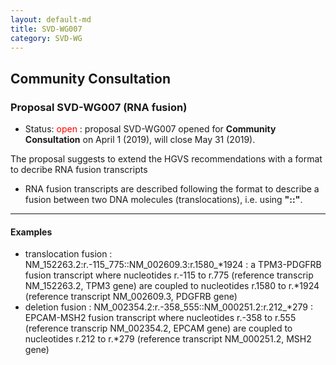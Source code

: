 ```yaml
---
layout: default-md
title: SVD-WG007
category: SVD-WG
---
```


## Community Consultation

### Proposal SVD-WG007 (RNA fusion)

*	Status: <font color="red">open</font>
	:	proposal SVD-WG007 opened for **Community Consultation** on April 1 (2019), will close May 31 (2019). 

The proposal suggests to extend the HGVS recommendations with a format to decribe RNA fusion transcripts

*	RNA fusion transcripts are described following the format to describe a fusion between two DNA molecules (translocations), i.e. using **"::"**.

* * *

#### Examples

*	translocation fusion
	:	NM\_152263.2:r.-115\_775::NM\_002609.3:r.1580\_\*1924
	:	a TPM3-PDGFRB fusion transcript where nucleotides r.-115 to r.775 (reference transcrip NM\_152263.2, TPM3 gene) are coupled to nucleotides r.1580 to r.\*1924 (reference transcript NM\_002609.3, PDGFRB gene)
*	deletion fusion
	:	NM\_002354.2:r.-358_555::NM\_000251.2:r.212\_\*279
	:	EPCAM-MSH2 fusion transcript where nucleotides r.-358 to r.555 (reference transcrip NM\_002354.2, EPCAM gene) are coupled to nucleotides r.212 to r.\*279 (reference transcript NM\_000251.2, MSH2 gene)
